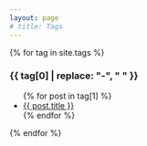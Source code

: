 ```yaml
---
layout: page
# title: Tags
---
```


{% for tag in site.tags %}
<h3 id="{{ tag[0] }}">{{ tag[0] | replace: "-", " " }}</h3>
<ul>
  {% for post in tag[1] %}
  <li><a href="{{ post.url }}">{{ post.title }}</a></li>
  {% endfor %}
</ul>
{% endfor %}
